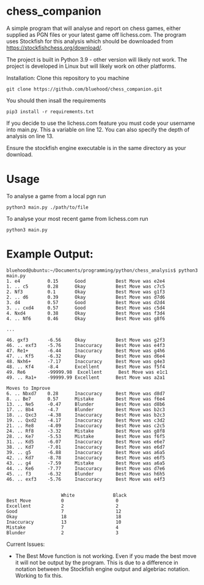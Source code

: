 # chess_companion
A simple program that will analyse and report on chess games, either supplied as PGN files or your latest game off lichess.com. The program uses Stockfish for this analysis which should be downloaded from https://stockfishchess.org/download/. 

The project is built in Python 3.9 - other version will likely not work. The project is developed in Linux but will likely work on other platforms. 

Installation: 
Clone this repository to you machine
```
git clone https://github.com/bluehood/chess_companion.git
```
You should then insall the requirements
```
pip3 install -r requirements.txt
```
If you decide to use the lichess.com feature you must code your username into main.py. This a variable on line 12. You can also specify the depth of analysis on line 13. 

Ensure the stockfish engine executable is in the same directory as your download. 

# Usage
To analyse a game from a local pgn run
```
python3 main.py ./path/to/file
```
To analyse your most recent game from lichess.com run
```
python3 main.py 
```
# Example Output:
```
bluehood@ubuntu:~/Documents/programming/python/chess_analysis$ python3 main.py 
1. e4          0.15      Good           Best Move was e2e4
1. .. c5       0.28      Okay           Best Move was c7c5
2. Nf3         0.1       Okay           Best Move was g1f3
2. .. d6       0.39      Okay           Best Move was d7d6
3. d4          0.57      Good           Best Move was d2d4
3. .. cxd4     0.57      Good           Best Move was c5d4
4. Nxd4        0.38      Okay           Best Move was f3d4
4. .. Nf6      0.46      Okay           Best Move was g8f6

...

46. gxf3       -6.56     Okay           Best Move was g2f3
46. .. exf3    -5.76     Inaccuracy     Best Move was e4f3
47. Re1+       -6.44     Inaccuracy     Best Move was g4h6
47. .. Kf5     -6.32     Okay           Best Move was d6e4
48. Nxh6+      -7.17     Inaccuracy     Best Move was g4e3
48. .. Kf4     -8.4      Excellent      Best Move was f5f4
49. Re6        -99999.98  Excellent      Best Move was e1c1
49. .. Ra1+    -99999.99 Excellent      Best Move was a2a1

Moves to Improve
6. .. Nbxd7    0.28      Inaccuracy     Best Move was d8d7
8. .. Be7      0.57      Mistake        Best Move was f6e4
13. .. Ne5     -0.47     Blunder        Best Move was d8b6
17. .. Bb4     -4.7      Blunder        Best Move was b2c3
18. .. Qxc3    -4.38     Inaccuracy     Best Move was b2c3
19. .. Qxd2    -4.17     Inaccuracy     Best Move was c3d2
21. .. Re8     -4.09     Inaccuracy     Best Move was c2c5
24. .. Rf8     -3.32     Mistake        Best Move was g8f8
28. .. Ke7     -5.53     Mistake        Best Move was f6f5
31. .. Kd5     -6.07     Inaccuracy     Best Move was e6e7
38. .. Kd7     -7.01     Inaccuracy     Best Move was e6d7
39. .. g5      -6.88     Inaccuracy     Best Move was a6a5
42. .. Kd7     -8.78     Inaccuracy     Best Move was e6f5
43. .. g4      -7.59     Mistake        Best Move was a6a5
44. .. Ke6     -7.77     Inaccuracy     Best Move was d7e6
45. .. f3      -6.32     Blunder        Best Move was h6h5
46. .. exf3    -5.76     Inaccuracy     Best Move was e4f3


                    White              Black
Best Move           0                   0
Excellent           2                   2
Good                7                   12
Okay                18                  18
Inaccuracy          13                  10
Mistake             7                   4
Blunder             2                   3
```

Current Issues:
+ The Best Move function is not working. Even if you made the best move it will not be output by the program. This is due to a difference in notation between the Stockfish engine output and algebriac notation. Working to fix this. 
